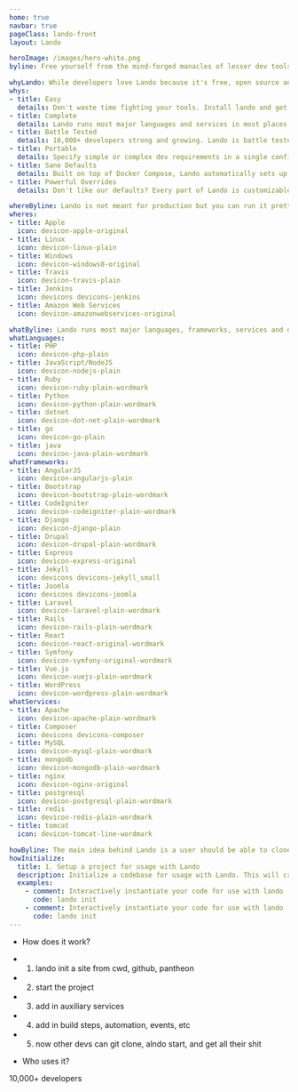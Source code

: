 ```yaml
---
home: true
navbar: true
pageClass: lando-front
layout: Lando

heroImage: /images/hero-white.png
byline: Free yourself from the mind-forged manacles of lesser dev tools. Save time, headaches, frustration and do more real work.

whyLando: While developers love Lando because it's free, open source and awesome... Lando actually exists to solve business problems by removing tons of unneeded complexity from development workflows thereby maximizing value delivery to clients and customers.
whys:
- title: Easy
  details: Don't waste time fighting your tools. Install lando and get your first project rolling in minutes regardless of the tech or your operating system.
- title: Complete
  details: Lando runs most major languages and services in most places. Replace your exisiting suite of dev tools and standardize on only Lando instead.
- title: Battle Tested
  details: 10,000+ developers strong and growing. Lando is battle tested, supported and vetted by a core group of maintainers and a great open source community.
- title: Portable
  details: Specify simple or complex dev requirements in a single config file and ship them to all your devs. Your Lando config can be two lines or it can emulate complex hosting environments and powerful automation.
- title: Sane Defaults
  details: Built on top of Docker Compose, Lando automatically sets up normally arduous things like SSL, SSH keys, pretty urls, cross container networking, build steps, run time automation events and fast file sharing.
- title: Powerful Overrides
  details: Don't like our defaults? Every part of Lando is customizable down to the Docker level. This means you get all the benefits of Lando without sacrificing any of the power.

whereByline: Lando is not meant for production but you can run it pretty much anywhere. For example it works locally on macOS, Linux and Windows, in a continuous integration environment like Travis, CircleCI, Jenkins or as a throwaway preview environment on AWS, among other things!
wheres:
- title: Apple
  icon: devicon-apple-original
- title: Linux
  icon: devicon-linux-plain
- title: Windows
  icon: devicon-windows8-original
- title: Travis
  icon: devicon-travis-plain
- title: Jenkins
  icon: devicons devicons-jenkins
- title: Amazon Web Services
  icon: devicon-amazonwebservices-original

whatByline: Lando runs most major languages, frameworks, services and dev tools all in isolated containers that won't pollute your machine. In fact, you don't need any other tool but Lando! Here are some of the things our users like best...
whatLanguages:
- title: PHP
  icon: devicon-php-plain
- title: JavaScript/NodeJS
  icon: devicon-nodejs-plain
- title: Ruby
  icon: devicon-ruby-plain-wordmark
- title: Python
  icon: devicon-python-plain-wordmark
- title: dotnet
  icon: devicon-dot-net-plain-wordmark
- title: go
  icon: devicon-go-plain
- title: java
  icon: devicon-java-plain-wordmark
whatFrameworks:
- title: AngularJS
  icon: devicon-angularjs-plain
- title: Bootstrap
  icon: devicon-bootstrap-plain-wordmark
- title: CodeIgniter
  icon: devicon-codeigniter-plain-wordmark
- title: Django
  icon: devicon-django-plain
- title: Drupal
  icon: devicon-drupal-plain-wordmark
- title: Express
  icon: devicon-express-original
- title: Jekyll
  icon: devicons devicons-jekyll_small
- title: Joomla
  icon: devicons devicons-joomla
- title: Laravel
  icon: devicon-laravel-plain-wordmark
- title: Rails
  icon: devicon-rails-plain-wordmark
- title: React
  icon: devicon-react-original-wordmark
- title: Symfony
  icon: devicon-symfony-original-wordmark
- title: Vue.js
  icon: devicon-vuejs-plain-wordmark
- title: WordPress
  icon: devicon-wordpress-plain-wordmark
whatServices:
- title: Apache
  icon: devicon-apache-plain-wordmark
- title: Composer
  icon: devicons devicons-composer
- title: MySQL
  icon: devicon-mysql-plain-wordmark
- title: mongodb
  icon: devicon-mongodb-plain-wordmark
- title: nginx
  icon: devicon-nginx-original
- title: postgresql
  icon: devicon-postgresql-plain-wordmark
- title: redis
  icon: devicon-redis-plain-wordmark
- title: tomcat
  icon: devicon-tomcat-line-wordmark

howByline: The main idea behind Lando is a user should be able to clone a repository, run a single command and get everything they need to work on their site locally in a few minutes.
howInitialize:
  title: 1. Setup a project for usage with Lando
  description: Initialize a codebase for usage with Lando. This will create a starter Lando config file that you can slowly augment with the dependencies you need. You can initialize from code in a local folder or pull in code from a remote archive, git repo, GitHub or Pantheon!
  examples:
    - comment: Interactively instantiate your code for use with lando
      code: lando init
    - comment: Interactively instantiate your code for use with lando
      code: lando init
---
```




- How does it work?

* 1. lando init a site from cwd, github, pantheon
* 2. start the project
* 3. add in auxiliary services
* 4. add in build steps, automation, events, etc
* 5. now other devs can git clone, alndo start, and get all their shit

- Who uses it?

10,000+ developers
